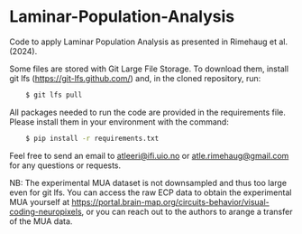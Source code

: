 # Laminar-Population-Analysis
Code to apply Laminar Population Analysis as presented in Rimehaug et al. (2024).

Some files are stored with Git Large File Storage. To download them, install git lfs (https://git-lfs.github.com/) and, in the cloned repository, run:

```bash
    $ git lfs pull
```

All packages needed to run the code are provided in the requirements file. Please install them in your environment with the command:

```bash
    $ pip install -r requirements.txt
```

Feel free to send an email to atleeri@ifi.uio.no or atle.rimehaug@gmail.com for any questions or requests.

NB: The experimental MUA dataset is not downsampled and thus too large even for git lfs. You can access the raw ECP data to obtain the experimental MUA yourself at https://portal.brain-map.org/circuits-behavior/visual-coding-neuropixels, or you can reach out to the authors to arange a transfer of the MUA data.